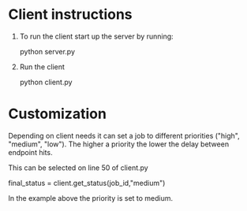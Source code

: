# Client instructions

1. To run the client start up the server by running:
   
   python server.py 

2. Run the client

   python client.py


# Customization

Depending on client needs it can set a job to different priorities ("high", "medium", "low"). 
The higher a priority the lower the delay between endpoint hits. 

This can be selected on line 50 of client.py

final_status = client.get_status(job_id,"medium")

In the example above the priority is set to medium. 
